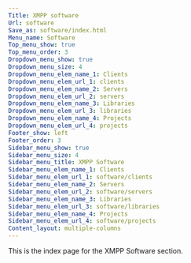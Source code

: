 ```yaml
---
Title: XMPP software
Url: software
Save_as: software/index.html
Menu_name: Software
Top_menu_show: true
Top_menu_order: 3
Dropdown_menu_show: true
Dropdown_menu_size: 4
Dropdown_menu_elem_name_1: Clients
Dropdown_menu_elem_url_1: clients
Dropdown_menu_elem_name_2: Servers
Dropdown_menu_elem_url_2: servers
Dropdown_menu_elem_name_3: Libraries
Dropdown_menu_elem_url_3: libraries
Dropdown_menu_elem_name_4: Projects
Dropdown_menu_elem_url_4: projects
Footer_show: left
Footer_order: 3
Sidebar_menu_show: true
Sidebar_menu_size: 4
Sidebar_menu_title: XMPP Software
Sidebar_menu_elem_name_1: Clients
Sidebar_menu_elem_url_1: software/clients
Sidebar_menu_elem_name_2: Servers
Sidebar_menu_elem_url_2: software/servers
Sidebar_menu_elem_name_3: Libraries
Sidebar_menu_elem_url_3: software/libraries
Sidebar_menu_elem_name_4: Projects
Sidebar_menu_elem_url_4: software/projects
Content_layout: multiple-columns
---
```


This is the index page for the XMPP Software section.